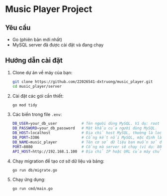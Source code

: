 # Music Player Project

## Yêu cầu

- Go (phiên bản mới nhất)
- MySQL server đã được cài đặt và đang chạy

## Hướng dẫn cài đặt

1. Clone dự án về máy của bạn:
    ```bash
    git clone https://github.com/22026541-dxtruong/music_player.git
    cd music_player/server
    ```

2. Cài đặt các gói cần thiết:
    ```bash
    go mod tidy
    ```
   
3. Các biến trong file `.env`:
   ```bash
   DB_USER=your_db_user           # Tên người dùng MySQL. Ví dụ: root
   DB_PASSWORD=your_db_password   # Mật khẩu của người dùng MySQL.
   DB_HOST=localhost              # Địa chỉ host MySQL, thường là localhost nếu MySQL đang chạy trên máy local.
   DB_PORT=3306                   # Cổng kết nối MySQL, mặc định là 3306.
   DB_NAME=music_player           # Tên cơ sở dữ liệu bạn muốn sử dụng, ví dụ: music_player.
   PORT=8080                      # Cổng mà server sẽ chạy (ví dụ: 8080).
   API_HOST=http://192.168.1.100  # Địa chỉ IP hoặc URL của máy chủ API, ví dụ: http://192.168.1.100.
   ```

4. Chạy migration để tạo cơ sở dữ liệu và bảng:
    ```bash
    go run db/migrate.go
    ```

5. Chạy ứng dụng:
    ```bash
    go run cmd/main.go
    ```
